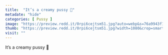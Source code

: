 ```yaml
---
title:  "It’s a creamy pussy 💋"
metadate: "hide"
categories: [ Pussy ]
image: "https://preview.redd.it/0rpi6cejtsm51.jpg?auto=webp&s=76a9943f1b56fe1692ab280d8d4a1807f1e9901d"
thumb: "https://preview.redd.it/0rpi6cejtsm51.jpg?width=1080&crop=smart&auto=webp&s=3d9c216f6fbd7f38ce7a40b0c0d195bf7f72d31d"
visit: ""
---
```

It’s a creamy pussy 💋
